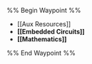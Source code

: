 %% Begin Waypoint %%
- [[Aux Resources]]
- **[[Embedded Circuits]]**
- **[[Mathematics]]**

%% End Waypoint %%